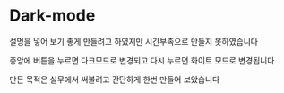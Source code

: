 # Dark-mode

<p>설명을 넣어 보기 좋게 만들려고 하였지만 시간부족으로 만들지 못하였습니다</p>
<p>중앙에 버튼을 누르면 다크모드로 변경되고 다시 누르면 화이트 모드로 변경됩니다</p>
<p>만든 목적은 실무에서 써볼려고 간단하게 한번 만들어 보았습니다</p>
